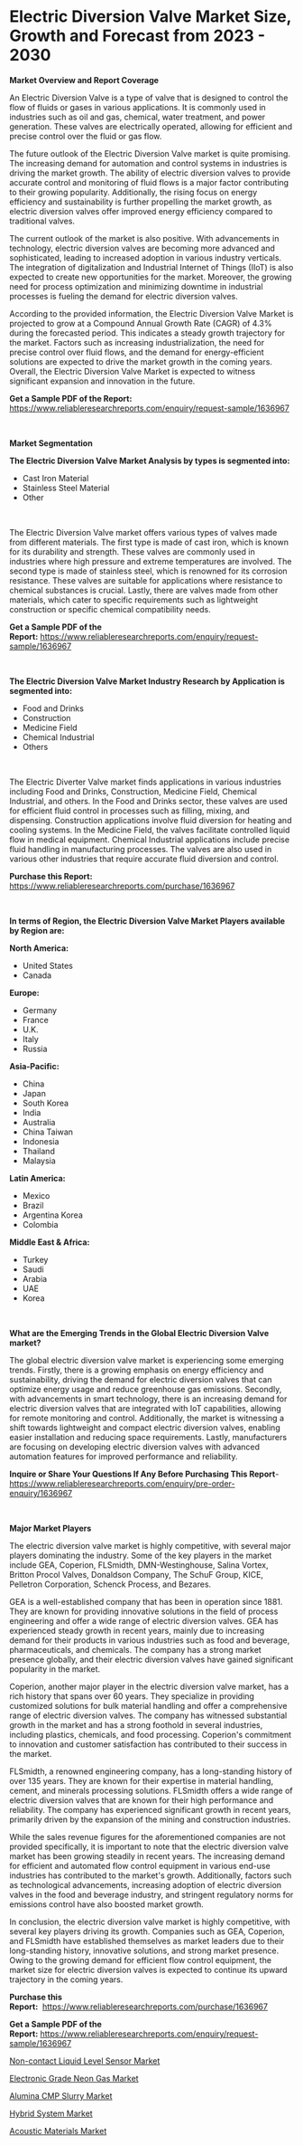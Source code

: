 <p><h1>Electric Diversion Valve Market Size, Growth and Forecast from 2023 - 2030</h1></p><p><strong>Market Overview and Report Coverage</strong></p>
<p><p>An Electric Diversion Valve is a type of valve that is designed to control the flow of fluids or gases in various applications. It is commonly used in industries such as oil and gas, chemical, water treatment, and power generation. These valves are electrically operated, allowing for efficient and precise control over the fluid or gas flow.</p><p>The future outlook of the Electric Diversion Valve market is quite promising. The increasing demand for automation and control systems in industries is driving the market growth. The ability of electric diversion valves to provide accurate control and monitoring of fluid flows is a major factor contributing to their growing popularity. Additionally, the rising focus on energy efficiency and sustainability is further propelling the market growth, as electric diversion valves offer improved energy efficiency compared to traditional valves.</p><p>The current outlook of the market is also positive. With advancements in technology, electric diversion valves are becoming more advanced and sophisticated, leading to increased adoption in various industry verticals. The integration of digitalization and Industrial Internet of Things (IIoT) is also expected to create new opportunities for the market. Moreover, the growing need for process optimization and minimizing downtime in industrial processes is fueling the demand for electric diversion valves.</p><p>According to the provided information, the Electric Diversion Valve Market is projected to grow at a Compound Annual Growth Rate (CAGR) of 4.3% during the forecasted period. This indicates a steady growth trajectory for the market. Factors such as increasing industrialization, the need for precise control over fluid flows, and the demand for energy-efficient solutions are expected to drive the market growth in the coming years. Overall, the Electric Diversion Valve Market is expected to witness significant expansion and innovation in the future.</p></p>
<p><strong>Get a Sample PDF of the Report:</strong> <a href="https://www.reliableresearchreports.com/enquiry/request-sample/1636967">https://www.reliableresearchreports.com/enquiry/request-sample/1636967</a></p>
<p>&nbsp;</p>
<p><strong>Market Segmentation</strong></p>
<p><strong>The Electric Diversion Valve Market Analysis by types is segmented into:</strong></p>
<p><ul><li>Cast Iron Material</li><li>Stainless Steel Material</li><li>Other</li></ul></p>
<p>&nbsp;</p>
<p><p>The Electric Diversion Valve market offers various types of valves made from different materials. The first type is made of cast iron, which is known for its durability and strength. These valves are commonly used in industries where high pressure and extreme temperatures are involved. The second type is made of stainless steel, which is renowned for its corrosion resistance. These valves are suitable for applications where resistance to chemical substances is crucial. Lastly, there are valves made from other materials, which cater to specific requirements such as lightweight construction or specific chemical compatibility needs.</p></p>
<p><strong>Get a Sample PDF of the Report:</strong>&nbsp;<a href="https://www.reliableresearchreports.com/enquiry/request-sample/1636967">https://www.reliableresearchreports.com/enquiry/request-sample/1636967</a></p>
<p>&nbsp;</p>
<p><strong>The Electric Diversion Valve Market Industry Research by Application is segmented into:</strong></p>
<p><ul><li>Food and Drinks</li><li>Construction</li><li>Medicine Field</li><li>Chemical Industrial</li><li>Others</li></ul></p>
<p>&nbsp;</p>
<p><p>The Electric Diverter Valve market finds applications in various industries including Food and Drinks, Construction, Medicine Field, Chemical Industrial, and others. In the Food and Drinks sector, these valves are used for efficient fluid control in processes such as filling, mixing, and dispensing. Construction applications involve fluid diversion for heating and cooling systems. In the Medicine Field, the valves facilitate controlled liquid flow in medical equipment. Chemical Industrial applications include precise fluid handling in manufacturing processes. The valves are also used in various other industries that require accurate fluid diversion and control.</p></p>
<p><strong>Purchase this Report:</strong>&nbsp; <a href="https://www.reliableresearchreports.com/purchase/1636967">https://www.reliableresearchreports.com/purchase/1636967</a></p>
<p>&nbsp;</p>
<p><strong>In terms of Region, the Electric Diversion Valve Market Players available by Region are:</strong></p>
<p>
    <p> <strong> North America: </strong>
        <ul>
            <li>United States</li>
            <li>Canada</li>
        </ul>
        </p> 
    <p> <strong> Europe: </strong>
        <ul>
            <li>Germany</li>
            <li>France</li>
            <li>U.K.</li>
            <li>Italy</li>
            <li>Russia</li>
        </ul>
        </p> 
    <p> <strong> Asia-Pacific: </strong>
        <ul>
            <li>China</li>
            <li>Japan</li>
            <li>South Korea</li>
            <li>India</li>
            <li>Australia</li>
            <li>China Taiwan</li>
            <li>Indonesia</li>
            <li>Thailand</li>
            <li>Malaysia</li>
        </ul>
        </p> 
    <p> <strong> Latin America: </strong>
        <ul>
            <li>Mexico</li>
            <li>Brazil</li>
            <li>Argentina Korea</li>
            <li>Colombia</li>
        </ul>
        </p> 
    <p> <strong> Middle East & Africa: </strong>
        <ul>
            <li>Turkey</li>
            <li>Saudi</li>
            <li>Arabia</li>
            <li>UAE</li>
            <li>Korea</li>
        </ul>
    </p>
    </p>
<p>&nbsp;</p>
<p><strong>What are the Emerging Trends in the Global Electric Diversion Valve market?</strong></p>
<p><p>The global electric diversion valve market is experiencing some emerging trends. Firstly, there is a growing emphasis on energy efficiency and sustainability, driving the demand for electric diversion valves that can optimize energy usage and reduce greenhouse gas emissions. Secondly, with advancements in smart technology, there is an increasing demand for electric diversion valves that are integrated with IoT capabilities, allowing for remote monitoring and control. Additionally, the market is witnessing a shift towards lightweight and compact electric diversion valves, enabling easier installation and reducing space requirements. Lastly, manufacturers are focusing on developing electric diversion valves with advanced automation features for improved performance and reliability.</p></p>
<p><strong>Inquire or Share Your Questions If Any Before Purchasing This Report</strong>- <a href="https://www.reliableresearchreports.com/enquiry/pre-order-enquiry/1636967">https://www.reliableresearchreports.com/enquiry/pre-order-enquiry/1636967</a></p>
<p>&nbsp;</p>
<p><strong>Major Market Players</strong></p>
<p><p>The electric diversion valve market is highly competitive, with several major players dominating the industry. Some of the key players in the market include GEA, Coperion, FLSmidth, DMN-Westinghouse, Salina Vortex, Britton Procol Valves, Donaldson Company, The SchuF Group, KICE, Pelletron Corporation, Schenck Process, and Bezares. </p><p>GEA is a well-established company that has been in operation since 1881. They are known for providing innovative solutions in the field of process engineering and offer a wide range of electric diversion valves. GEA has experienced steady growth in recent years, mainly due to increasing demand for their products in various industries such as food and beverage, pharmaceuticals, and chemicals. The company has a strong market presence globally, and their electric diversion valves have gained significant popularity in the market.</p><p>Coperion, another major player in the electric diversion valve market, has a rich history that spans over 60 years. They specialize in providing customized solutions for bulk material handling and offer a comprehensive range of electric diversion valves. The company has witnessed substantial growth in the market and has a strong foothold in several industries, including plastics, chemicals, and food processing. Coperion's commitment to innovation and customer satisfaction has contributed to their success in the market.</p><p>FLSmidth, a renowned engineering company, has a long-standing history of over 135 years. They are known for their expertise in material handling, cement, and minerals processing solutions. FLSmidth offers a wide range of electric diversion valves that are known for their high performance and reliability. The company has experienced significant growth in recent years, primarily driven by the expansion of the mining and construction industries.</p><p>While the sales revenue figures for the aforementioned companies are not provided specifically, it is important to note that the electric diversion valve market has been growing steadily in recent years. The increasing demand for efficient and automated flow control equipment in various end-use industries has contributed to the market's growth. Additionally, factors such as technological advancements, increasing adoption of electric diversion valves in the food and beverage industry, and stringent regulatory norms for emissions control have also boosted market growth. </p><p>In conclusion, the electric diversion valve market is highly competitive, with several key players driving its growth. Companies such as GEA, Coperion, and FLSmidth have established themselves as market leaders due to their long-standing history, innovative solutions, and strong market presence. Owing to the growing demand for efficient flow control equipment, the market size for electric diversion valves is expected to continue its upward trajectory in the coming years.</p></p>
<p><strong>Purchase this Report:</strong>&nbsp;&nbsp;<a href="https://www.reliableresearchreports.com/purchase/1636967">https://www.reliableresearchreports.com/purchase/1636967</a></p>
<p></p>
<p><strong>Get a Sample PDF of the Report:</strong>&nbsp;<a href="https://www.reliableresearchreports.com/enquiry/request-sample/1636967">https://www.reliableresearchreports.com/enquiry/request-sample/1636967</a></p>
<p><p><a href="https://www.linkedin.com/pulse/non-contact-liquid-level-sensor-market-challenges-opportunities-ad4he/">Non-contact Liquid Level Sensor Market</a></p><p><a href="https://www.linkedin.com/pulse/electronic-grade-neon-gas-market-size-share-amp-trends-analysis-bdghe/">Electronic Grade Neon Gas Market</a></p><p><a href="https://www.linkedin.com/pulse/alumina-cmp-slurry-market-size-2023-2030-global-industrial-vl55e/">Alumina CMP Slurry Market</a></p><p><a href="https://medium.com/@dellkoepp/hybrid-system-market-size-growth-forecast-2023-2030-7365b85f7caa">Hybrid System Market</a></p><p><a href="https://medium.com/@anndavis1924/acoustic-materials-market-size-growth-forecast-2023-2030-86423f220fdf">Acoustic Materials Market</a></p></p>